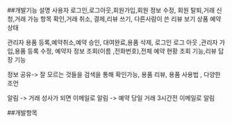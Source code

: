 ##개발기능 설명
사용자 
로그인,로그아웃,회원가입,회원 정보 수정,
회원 탈퇴,거래 신청,거래 가능 항목 확인,거래 취소, 결제,리뷰 쓰기, 다른사람이 쓴 리뷰 보기 
상품 예약 상태 


관리자
용품 등록,예약취소,예약 승인,
대여완료,용품 삭제,
로그인 로그 아웃 ,관리자 가입,용품 등록 수정,
예약자 정보 조회(이름 ,전화번호),전체 예약 현황 조회 기능,리뷰 답장 기능 

정보 공유-> 잘 모르는 것들을 검색을 통해 확인가능, 용품 리뷰, 용품 사용법 , 다양한 조언 


알림 -> 거래 성사가 되면 이메일로 알림
    -> 예약 당일 거래 3시간전 이메일로 알림 

##개발항목 